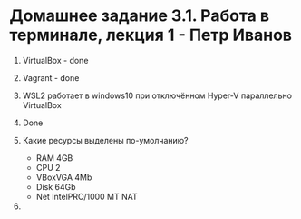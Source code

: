 <h1>Домашнее задание 3.1. Работа в терминале, лекция 1 - Петр Иванов</h1>

1. VirtualBox - done
2. Vagrant - done
3. WSL2 работает в windows10 при отключённом Hyper-V параллельно VirtualBox
4. Done

5. Какие ресурсы выделены по-умолчанию?
	- RAM 4GB
	- CPU 2
	- VBoxVGA 4Mb
	- Disk 64Gb
	- Net IntelPRO/1000 MT NAT
 
6. 